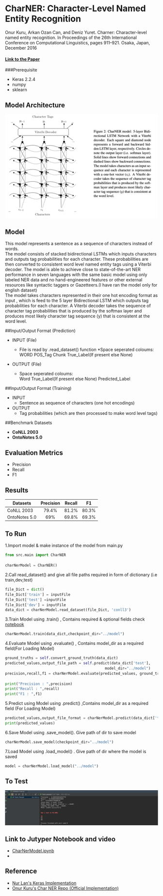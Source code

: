 # CharNER: Character-Level Named Entity Recognition
Onur Kuru, Arkan Ozan Can, and Deniz Yuret. Charner: Character-level named entity recognition. In Proceedings of the 26th International Conference on Computational Linguistics, pages 911–921. Osaka, Japan, December 2016


#### [Link to the Paper](https://aclweb.org/anthology/C16-1087)

###Prerequisite
* Keras 2.2.4
* numpy
* sklearn

## Model Architecture

![](./photos/model.png)
	

## Model

This model represents a sentence as a sequence of characters instead of words.<br>The model consists of stacked bidirectional LSTMs which inputs characters and outputs tag
probabilities for each character. These probabilities are then converted to consistent word level
named entity tags using a Viterbi decoder. The model is  able to achieve close to state-of-the-art NER
performance in seven languages with the same basic model using only labeled NER data and no
hand-engineered features or other external resources like syntactic taggers or Gazetteers.(I have ran the model only for english dataset)
<br>
The model takes characters represented in their one hot encoding format as input , which is feed to the 5 layer Bidirectional LSTM which outputs tag probabilities for each character.
A Viterbi decoder takes the sequence of character tag
probabilities that is produced by the softmax layer and produces most likely character tag sequence (y) that is consistent at
the word level.

##Input/Output Format (Prediction)
*   INPUT (File)
    * File is read by .read_dataset() function
    *Space seperated coloums: <br>
    WORD POS_Tag Chunk True_Label(If present else None) 
    
* OUTPUT (File)
    * Space seperated coloums:<br>
    Word True_Label(If present else None) Predicted_Label

##Input/Output Format (Training)
* INPUT 
    * Sentence as sequence of characters (one hot encodings)
* OUTPUT
    * Tag probabilities (which are then processed to make word level tags)

##Benchmark Datasets
* **CoNLL 2003**
* **OntoNotes 5.0**

## Evaluation Metrics
* Precision
* Recall
* F1
## Results

  | Datasets           | Precision           | Recall              | F1                   |
  |--------------------|:-------------------:|:-------------------:|:--------------------:|
  |CoNLL 2003          |  79.4%              | 81.2%               |80.3%                 |
  |OntoNotes 5.0       |69%                  | 69.8%               |69.3%                 |  


## To Run

1.Import model & make instance of the model from main.py
```python 
from src.main import CharNER

charNerModel = CharNER()
```
2.Call read_dataset() and give all file paths required in form of dictionary (i.e train,dev,test)
```python 
file_Dict = dict()
file_Dict['train'] = inputFile
file_Dict['test'] =inputFile
file_Dict['dev'] = inputFile
data_dict = charNerModel.read_dataset(file_Dict, 'conll3')
```
3.Train Model using .train() , Contains required & optional fields check [notebook](./JupyterNotebook/CharNerModel.ipynb)

```python
charNerModel.train(data_dict,checkpoint_dir="../model")
```

4.Evaluate Model using .evaluate() , Contains model_dir as a required field(For Loading Model)

```python 
ground_truths = self.convert_ground_truth(data_dict)
predicted_values,output_file_path = self.predict(data_dict['test'],
                                              model_dir="../model")
precision,recall,f1 = charNerModel.evaluate(predicted_values, ground_truths)

print("Precision : ",precision)
print("Recall : ",recall)
print("F1 : ",f1)
```

5.Predict using Model using .predict() ,Contains model_dir as a required field (For Loading Model)

```python 
predicted_values,output_file_format = charNerModel.predict(data_dict['test'],model_dir ="./model")
print(predicted_values)
```
6.Save Model using .save_model(). Give path of dir to save model
```python 
charNerModel.save_model(checkpoint_dir="../model")
```
7.Load Model using .load_model() . Give path of dir where the model is saved
```python 
model = charNerModel.load_model("../model")
```



## To Test
![](./photos/test_Case.png)

## Link to Jutyper Notebook and video
* [CharNerModel.ipynb](./JupyterNotebook/CharNerModel.ipynb)
*
## Reference
* [Nur Lan's Keras Implementation](https://github.com/0xnurl/keras_character_based_ner)
* [Onur Kuru's Char NER Repo (Official Implementation)](https://github.com/ozanarkancan/char-ner)



